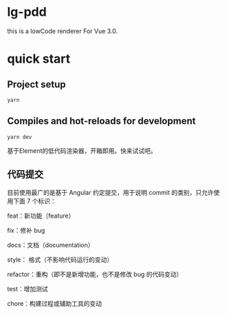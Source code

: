 # lg-pdd
this is a lowCode renderer
For Vue 3.0.

# quick start

## Project setup
```
yarn
```

## Compiles and hot-reloads for development
```
yarn dev
```

基于Element的低代码渲染器，开箱即用。快来试试吧。


## 代码提交
目前使用最广的是基于 Angular 约定提交，用于说明 commit 的类别，只允许使用下面 7 个标识：

feat：新功能（feature）

fix：修补 bug

docs：文档（documentation）

style： 格式（不影响代码运行的变动）

refactor：重构（即不是新增功能，也不是修改 bug 的代码变动）

test：增加测试

chore：构建过程或辅助工具的变动